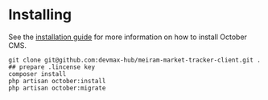 Installing
==========
See the [installation guide](https://octobercms.com/docs/setup/installation) for more information on how to install October CMS.
```shell
git clone git@github.com:devmax-hub/meiram-market-tracker-client.git .
## prepare .lincense key
composer install
php artisan october:install
php artisan october:migrate
```
